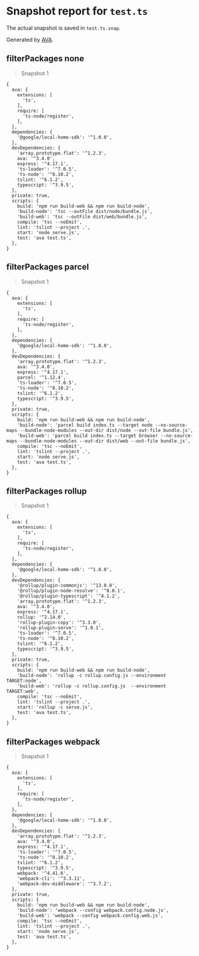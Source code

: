 # Snapshot report for `test.ts`

The actual snapshot is saved in `test.ts.snap`.

Generated by [AVA](https://avajs.dev).

## filterPackages none

> Snapshot 1

    {
      ava: {
        extensions: [
          'ts',
        ],
        require: [
          'ts-node/register',
        ],
      },
      dependencies: {
        '@google/local-home-sdk': '^1.0.0',
      },
      devDependencies: {
        'array.prototype.flat': '^1.2.3',
        ava: '^3.4.0',
        express: '^4.17.1',
        'ts-loader': '^7.0.5',
        'ts-node': '^8.10.2',
        tslint: '^6.1.2',
        typescript: '^3.9.5',
      },
      private: true,
      scripts: {
        build: 'npm run build-web && npm run build-node',
        'build-node': 'tsc --outFile dist/node/bundle.js',
        'build-web': 'tsc --outFile dist/web/bundle.js',
        compile: 'tsc --noEmit',
        lint: 'tslint --project .',
        start: 'node serve.js',
        test: 'ava test.ts',
      },
    }

## filterPackages parcel

> Snapshot 1

    {
      ava: {
        extensions: [
          'ts',
        ],
        require: [
          'ts-node/register',
        ],
      },
      dependencies: {
        '@google/local-home-sdk': '^1.0.0',
      },
      devDependencies: {
        'array.prototype.flat': '^1.2.3',
        ava: '^3.4.0',
        express: '^4.17.1',
        parcel: '^1.12.4',
        'ts-loader': '^7.0.5',
        'ts-node': '^8.10.2',
        tslint: '^6.1.2',
        typescript: '^3.9.5',
      },
      private: true,
      scripts: {
        build: 'npm run build-web && npm run build-node',
        'build-node': 'parcel build index.ts --target node --no-source-maps --bundle-node-modules --out-dir dist/node --out-file bundle.js',
        'build-web': 'parcel build index.ts --target browser --no-source-maps --bundle-node-modules --out-dir dist/web --out-file bundle.js',
        compile: 'tsc --noEmit',
        lint: 'tslint --project .',
        start: 'node serve.js',
        test: 'ava test.ts',
      },
    }

## filterPackages rollup

> Snapshot 1

    {
      ava: {
        extensions: [
          'ts',
        ],
        require: [
          'ts-node/register',
        ],
      },
      dependencies: {
        '@google/local-home-sdk': '^1.0.0',
      },
      devDependencies: {
        '@rollup/plugin-commonjs': '^13.0.0',
        '@rollup/plugin-node-resolve': '^8.0.1',
        '@rollup/plugin-typescript': '^4.1.2',
        'array.prototype.flat': '^1.2.3',
        ava: '^3.4.0',
        express: '^4.17.1',
        rollup: '^2.14.0',
        'rollup-plugin-copy': '^3.3.0',
        'rollup-plugin-serve': '^1.0.1',
        'ts-loader': '^7.0.5',
        'ts-node': '^8.10.2',
        tslint: '^6.1.2',
        typescript: '^3.9.5',
      },
      private: true,
      scripts: {
        build: 'npm run build-web && npm run build-node',
        'build-node': 'rollup -c rollup.config.js --environment TARGET:node',
        'build-web': 'rollup -c rollup.config.js  --environment TARGET:web',
        compile: 'tsc --noEmit',
        lint: 'tslint --project .',
        start: 'rollup -c serve.js',
        test: 'ava test.ts',
      },
    }

## filterPackages webpack

> Snapshot 1

    {
      ava: {
        extensions: [
          'ts',
        ],
        require: [
          'ts-node/register',
        ],
      },
      dependencies: {
        '@google/local-home-sdk': '^1.0.0',
      },
      devDependencies: {
        'array.prototype.flat': '^1.2.3',
        ava: '^3.4.0',
        express: '^4.17.1',
        'ts-loader': '^7.0.5',
        'ts-node': '^8.10.2',
        tslint: '^6.1.2',
        typescript: '^3.9.5',
        webpack: '^4.41.6',
        'webpack-cli': '^3.3.11',
        'webpack-dev-middleware': '^3.7.2',
      },
      private: true,
      scripts: {
        build: 'npm run build-web && npm run build-node',
        'build-node': 'webpack --config webpack.config.node.js',
        'build-web': 'webpack --config webpack.config.web.js',
        compile: 'tsc --noEmit',
        lint: 'tslint --project .',
        start: 'node serve.js',
        test: 'ava test.ts',
      },
    }
